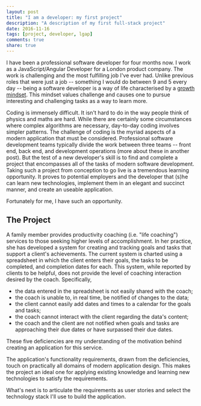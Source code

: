 ```yaml
---
layout: post
title: "I am a developer: my first project"
description: "A description of my first full-stack project"
date: 2016-11-16
tags: [project, developer, lgap]
comments: true
share: true
---
```

I have been a professional software developer for four months now. I work as a JavaScript/Angular Developer for a London product company. The work is challenging and the most fulfilling job I've ever had. Unlike previous roles that were just a job -- something I would do between 9 and 5 every day -- being a software developer is a way of life characterised by a [growth mindset](https://www.mindsetworks.com/science/). This mindset values challenge and causes one to pursue interesting and challenging tasks as a way to learn more.

Coding is immensely difficult. It isn't hard to do in the way people think of physics and maths are hard. While there are certainly some circumstances where complex algorithms are necessary, day-to-day coding involves simpler patterns. The challenge of coding is the myriad aspects of a modern application that must be considered.  Professional software development teams typically divide the work between three teams -- front end, back end, and development operations (more about these in another post). But the test of a new developer's skill is to find and complete a project that encompasses all of the tasks of modern software development. Taking such a project from conception to go live is a tremendous learning opportunity. It proves to potential employers and the developer that (s)he can learn new technologies, implement them in an elegant and succinct manner, and create an useable application.

Fortunately for me, I have such an opportunity.

## The Project
A family member provides productivity coaching (i.e. "life coaching") services to those seeking higher levels of accomplishment. In her practice, she has developed a system for creating and tracking goals and tasks that support a client's achievements. The current system is charted using a spreadsheet in which the client enters their goals, the tasks to be completed, and completion dates for each. This system, while reported by clients to be helpful, does not provide the level of coaching interaction desired by the coach.  Specifically,

* the data entered in the spreadsheet is not easily shared with the coach;
* the coach is unable to, in real time, be notified of changes to the data;
* the client cannot easily add dates and times to a calendar for the goals and tasks;
* the coach cannot interact with the client regarding the data's content;
* the coach and the client are not notified when goals and tasks are approaching their due dates or have surpassed their due dates.

These five deficiencies are my understanding of the motivation behind creating an application for this service.

The application's functionality requirements, drawn from the deficiencies, touch on practically all domains of modern application design.  This makes the project an ideal one for applying existing knowledge and learning new technologies to satisfy the requirements.

What's next is to articulate the requirements as user stories and select the technology stack I'll use to build the application.     
